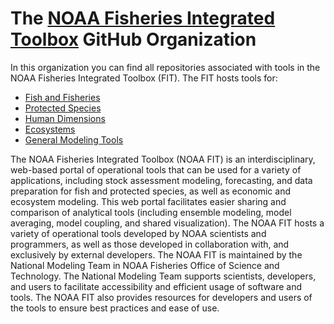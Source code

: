 # The [NOAA Fisheries Integrated Toolbox](https://noaa-fisheries-integrated-toolbox.github.io/) GitHub Organization 

In this organization you can find all repositories associated with tools in the NOAA Fisheries Integrated Toolbox (FIT). The FIT hosts tools for:
- [Fish and Fisheries](https://nmfs-fish-tools.github.io/) 
- [Protected Species](https://nmfs-protected-species-tools.github.io/) 
- [Human Dimensions](https://nmfs-human-dimensions-tools.github.io/) 
- [Ecosystems](https://nmfs-ecosystem-tools.github.io/) 
- [General Modeling Tools](https://nmfs-general-modeling-tools.github.io/) 


The NOAA Fisheries Integrated Toolbox (NOAA FIT) is an interdisciplinary, web-based portal of operational tools that can be used for a variety of applications, including stock assessment modeling, forecasting, and data preparation for fish and protected species, as well as economic and ecosystem modeling. This web portal facilitates easier sharing and comparison of analytical tools (including ensemble modeling, model averaging, model coupling, and shared visualization). The NOAA FIT hosts a variety of operational tools developed by NOAA scientists and programmers, as well as those developed in collaboration with, and exclusively by external developers. The NOAA FIT is maintained by the National Modeling Team in NOAA Fisheries Office of Science and Technology. The National Modeling Team supports scientists, developers, and users to facilitate accessibility and efficient usage of software and tools. The NOAA FIT also provides resources for developers and users of the tools to ensure best practices and ease of use.
